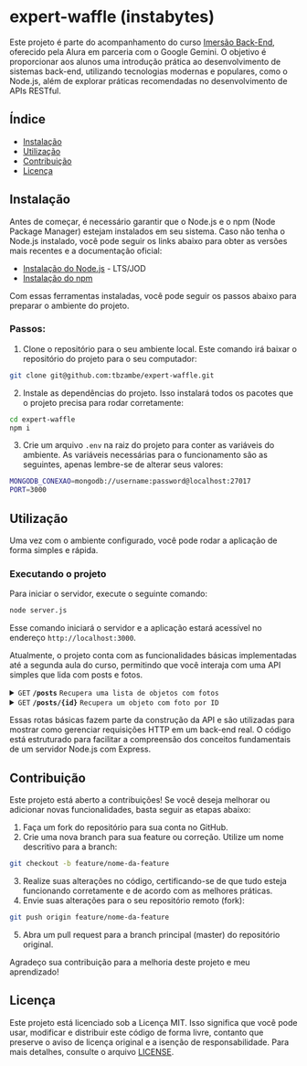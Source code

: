 # expert-waffle (instabytes)

Este projeto é parte do acompanhamento do curso [Imersão Back-End](https://www.alura.com.br/imersao-dev-back-end-google-gemini), oferecido pela Alura em parceria com o Google Gemini. O objetivo é proporcionar aos alunos uma introdução prática ao desenvolvimento de sistemas back-end, utilizando tecnologias modernas e populares, como o Node.js, além de explorar práticas recomendadas no desenvolvimento de APIs RESTful.

## Índice

- [Instalação](#instalação)
- [Utilização](#utilização)
- [Contribuição](#contribuição)
- [Licença](#licença)

## Instalação

Antes de começar, é necessário garantir que o Node.js e o npm (Node Package Manager) estejam instalados em seu sistema. Caso não tenha o Node.js instalado, você pode seguir os links abaixo para obter as versões mais recentes e a documentação oficial:
- [Instalação do Node.js](https://nodejs.org) - LTS/JOD
- [Instalação do npm](https://docs.npmjs.com/downloading-and-installing-node-js-and-npm)

Com essas ferramentas instaladas, você pode seguir os passos abaixo para preparar o ambiente do projeto.

### Passos:

1. Clone o repositório para o seu ambiente local. Este comando irá baixar o repositório do projeto para o seu computador:
```bash
git clone git@github.com:tbzambe/expert-waffle.git
```

2. Instale as dependências do projeto. Isso instalará todos os pacotes que o projeto precisa para rodar corretamente:

```bash
cd expert-waffle
npm i
```

3. Crie um arquivo `.env` na raiz do projeto para conter as variáveis do ambiente. As variáveis necessárias para o funcionamento são as seguintes, apenas lembre-se de alterar seus valores:

```bash
MONGODB_CONEXAO=mongodb://username:password@localhost:27017
PORT=3000
```

## Utilização

Uma vez com o ambiente configurado, você pode rodar a aplicação de forma simples e rápida.

### Executando o projeto

Para iniciar o servidor, execute o seguinte comando:

```bash
node server.js
```

Esse comando iniciará o servidor e a aplicação estará acessível no endereço `http://localhost:3000`.

Atualmente, o projeto conta com as funcionalidades básicas implementadas até a segunda aula do curso, permitindo que você interaja com uma API simples que lida com posts e fotos.

<details>
 <summary><code>GET</code> <code><b>/posts</b></code> <code>Recupera uma lista de objetos com fotos</code></summary>

> ### Descrição
> Esse endpoint retorna uma lista de objetos, cada um representando uma foto, com informações relacionadas (como descrição e URL).
> ### Parâmetros
> | nome | tipo | tipo de dado | descrição |
> |------|------|--------------|-----------|
> | N/A  | N/A  | N/A          | N/A       |
> ### Respostas
> | código http | content-type               | resposta                                 |
> |-------------|----------------------------|------------------------------------------|
> | `200`       | `application/json`         | `[{id:1,descricao:'Um gato fazendo balé',imagem:'https://placecats.com/300/300'},{id:2,descricao:'Um gato explorando uma caixa',imagem:'https://placecats.com/300/300'},{id:3,descricao:'Um gato dormindo em uma cama',imagem:'https://placecats.com/300/300'},{id:4,descricao:'Um gato brincando com um novelo de lã',imagem:'https://placecats.com/300/300'},{id:5,descricao:'Um gato tomando sol na janela',imagem:'https://placecats.com/300/300'}]` |
> | `404`       | `text/plain;charset=UTF-8` | `<img src="https://http.cat/404">`       |
> ### Exemplo de cURL
> ```bash
>  curl --request GET --url http://localhost:3000/posts
> ```
</details>

<details>
 <summary><code>GET</code> <code><b>/posts/{id}</b></code> <code>Recupera um objeto com foto por ID</code></summary>

> ### Descrição
> Através desse endpoint, você pode recuperar informações de um único objeto de foto, utilizando o ID específico para consulta.
> ### Parâmetros
> | nome | tipo | tipo de dado | descrição                   |
> |------|------|--------------|-----------------------------|
> | id   | path | numérico     | ID da foto a ser recuperada |
> ### Respostas
> | código http | content-type               | resposta                                 |
> |-------------|----------------------------|------------------------------------------|
> | `200`       | `application/json`         | `{id:1,descricao:'Um gato fazendo balé',imagem:'https://placecats.com/300/300'}` |
> | `404`       | `text/plain;charset=UTF-8` | `<img src="https://http.cat/404">`       |
> ### Exemplo de cURL
> ```bash
>  curl --request GET --url http://localhost:3000/posts/1
> ```
</details>

Essas rotas básicas fazem parte da construção da API e são utilizadas para mostrar como gerenciar requisições HTTP em um back-end real. O código está estruturado para facilitar a compreensão dos conceitos fundamentais de um servidor Node.js com Express.

## Contribuição

Este projeto está aberto a contribuições! Se você deseja melhorar ou adicionar novas funcionalidades, basta seguir as etapas abaixo:

1. Faça um fork do repositório para sua conta no GitHub.
2. Crie uma nova branch para sua feature ou correção. Utilize um nome descritivo para a branch:
```bash
git checkout -b feature/nome-da-feature
```
3. Realize suas alterações no código, certificando-se de que tudo esteja funcionando corretamente e de acordo com as melhores práticas.
4. Envie suas alterações para o seu repositório remoto (fork):
```bash
git push origin feature/nome-da-feature
```
5. Abra um pull request para a branch principal (master) do repositório original.

Agradeço sua contribuição para a melhoria deste projeto e meu aprendizado!

## Licença

Este projeto está licenciado sob a Licença MIT. Isso significa que você pode usar, modificar e distribuir este código de forma livre, contanto que preserve o aviso de licença original e a isenção de responsabilidade. Para mais detalhes, consulte o arquivo [LICENSE](LICENSE.txt).
